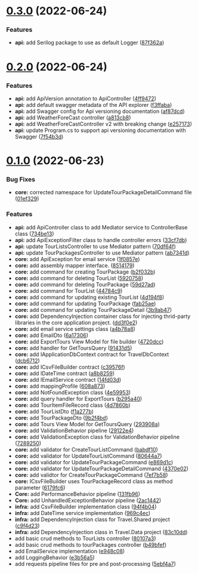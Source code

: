 # [0.3.0](https://github.com/DiegoSalas27/aspnet-core-vuejs-applications/compare/v0.2.0...v0.3.0) (2022-06-24)


### Features

* **api:** add Serilog package to use as default Logger ([87f362a](https://github.com/DiegoSalas27/aspnet-core-vuejs-applications/commit/87f362aaa5ff2e628522fbb2e0addda3f154de49))



# [0.2.0](https://github.com/DiegoSalas27/aspnet-core-vuejs-applications/compare/v0.1.0...v0.2.0) (2022-06-24)


### Features

* **api:** add ApiVersion annotation to ApiController ([4ff9472](https://github.com/DiegoSalas27/aspnet-core-vuejs-applications/commit/4ff9472a463ac10ceb30f88bc706898cb08cdb9f))
* **api:** add default swagger metadata of the API explorer ([f3ffaba](https://github.com/DiegoSalas27/aspnet-core-vuejs-applications/commit/f3ffaba299d1248d1e2b2166797920f0fd0a86e5))
* **api:** add Swagger config for Api versioning documentation ([af87dcd](https://github.com/DiegoSalas27/aspnet-core-vuejs-applications/commit/af87dcd82cc7edcf18d67f326988bc660f739fa4))
* **api:** add WeatherForeCast controller ([a813cb8](https://github.com/DiegoSalas27/aspnet-core-vuejs-applications/commit/a813cb83229482377aebc7be7f3e23c5e1db98d2))
* **api:** add WeatherForeCastController v2 with breaking change ([e257173](https://github.com/DiegoSalas27/aspnet-core-vuejs-applications/commit/e2571734cdc83071083453a9ecaeaf3ef2b6f7ee))
* **api:** update Program.cs to support api versioning documentation with Swagger ([7f54b3d](https://github.com/DiegoSalas27/aspnet-core-vuejs-applications/commit/7f54b3d6c98c25710272d36edfd0bfb5fddb9c5f))



# [0.1.0](https://github.com/DiegoSalas27/aspnet-core-vuejs-applications/compare/b49bfef944ed28cd03af7e752e6251fe56e218a3...v0.1.0) (2022-06-23)


### Bug Fixes

* **core:** corrected namespace for UpdateTourPackageDetailCommand file ([01ef329](https://github.com/DiegoSalas27/aspnet-core-vuejs-applications/commit/01ef32992f980928224596b8bb76f99757f7a5c5))


### Features

* **api:** add ApiController class to add Mediator service to ControllerBase class ([734be13](https://github.com/DiegoSalas27/aspnet-core-vuejs-applications/commit/734be1317f5f3e6f0a5cc64f164b22aec896c7f9))
* **api:** add ApiExceptionFilter class to handle controller errors ([33cf7db](https://github.com/DiegoSalas27/aspnet-core-vuejs-applications/commit/33cf7dbd594dbd1d844d77a3fc575ee3784e748b))
* **api:** update TourListsController to use Mediator pattern ([70df64f](https://github.com/DiegoSalas27/aspnet-core-vuejs-applications/commit/70df64f370f821d74c0fc9a70f3a1bbffa21725c))
* **api:** update TourPackagesController to use Mediator pattern ([ab7341d](https://github.com/DiegoSalas27/aspnet-core-vuejs-applications/commit/ab7341d378469b9c3ca5be33f1361866c72b0143))
* **core:** add ApiException for email service ([1f0857e](https://github.com/DiegoSalas27/aspnet-core-vuejs-applications/commit/1f0857e12cee4c19fc67731fc80dbfbc942d4a96))
* **core:** add assembly mapper interface. ([8514179](https://github.com/DiegoSalas27/aspnet-core-vuejs-applications/commit/8514179620350ec86df62b0f93cdb3e28320dbc5))
* **core:** add command for creating TourPackage ([b2f032b](https://github.com/DiegoSalas27/aspnet-core-vuejs-applications/commit/b2f032b3f17a07951aaa5d82a08620403bee5df7))
* **core:** add command for deleting TourList ([5920758](https://github.com/DiegoSalas27/aspnet-core-vuejs-applications/commit/5920758fe99c35a30ebde026cffbaebe9499d921))
* **core:** add command for deleting TourPackage ([59d27ad](https://github.com/DiegoSalas27/aspnet-core-vuejs-applications/commit/59d27ad7d4cbe77fbe3346e8e5a20097e26d2259))
* **core:** add command for TourList ([44784c9](https://github.com/DiegoSalas27/aspnet-core-vuejs-applications/commit/44784c9accc8a14d002fa3d1ab724bff9334fff0))
* **core:** add command for updating existing TourList ([4d194f8](https://github.com/DiegoSalas27/aspnet-core-vuejs-applications/commit/4d194f8f85a3c320421b96146998a5fb364ba911))
* **core:** add command for updating TourPackage ([fab25ae](https://github.com/DiegoSalas27/aspnet-core-vuejs-applications/commit/fab25ae18cdbfd39ff206b2e5111b7ff158c7136))
* **core:** add command for updating TourPackageDetail ([3b9ab47](https://github.com/DiegoSalas27/aspnet-core-vuejs-applications/commit/3b9ab473941f04af419b062509c2f18c18cf4e9e))
* **core:** add DependencyInjection container class for injecting thrid-party libraries in the core application project. ([dd3f0e2](https://github.com/DiegoSalas27/aspnet-core-vuejs-applications/commit/dd3f0e2b5d30340f68e718df2300578d5240021e))
* **core:** add email service settings class ([a4b78a8](https://github.com/DiegoSalas27/aspnet-core-vuejs-applications/commit/a4b78a8879da42cbec375becd201c7108ef0c6a2))
* **core:** add EmailDto ([6a17306](https://github.com/DiegoSalas27/aspnet-core-vuejs-applications/commit/6a173066e62993a9b0a56839aa601da030695745))
* **core:** add ExportTours View Model for file builder ([4720dcc](https://github.com/DiegoSalas27/aspnet-core-vuejs-applications/commit/4720dcc8de7e6663d0bb6f618297aefe042f2b1b))
* **core:** add handler for GetToursQuery ([91431d5](https://github.com/DiegoSalas27/aspnet-core-vuejs-applications/commit/91431d54989b0b95e02a03c0279a269f31fd9cdb))
* **core:** add IApplicationDbContext contract for TravelDbContext ([dcb6712](https://github.com/DiegoSalas27/aspnet-core-vuejs-applications/commit/dcb6712005fbe4689f47a53adc6ad093c9e314bc))
* **core:** add ICsvFileBuilder contract ([c39576f](https://github.com/DiegoSalas27/aspnet-core-vuejs-applications/commit/c39576f44cc10adb1036d74c4ca9f83c106366e7))
* **core:** add IDateTime contract ([a8b8259](https://github.com/DiegoSalas27/aspnet-core-vuejs-applications/commit/a8b825937365fdd64cbbfb7577cfafa77b9a451a))
* **core:** add IEmailService contract ([14fd03d](https://github.com/DiegoSalas27/aspnet-core-vuejs-applications/commit/14fd03df7eeb1d6118dce65aaf979bdacfad0b4a))
* **core:** add mappingProfile ([608a873](https://github.com/DiegoSalas27/aspnet-core-vuejs-applications/commit/608a873dee49d910b529e44b7ae391d6e9dec914))
* **core:** add NotFoundException class ([4e59953](https://github.com/DiegoSalas27/aspnet-core-vuejs-applications/commit/4e599534138da0090f0e98f697b1fb4fcb374d6e))
* **core:** add query handler for ExportTours ([b295a40](https://github.com/DiegoSalas27/aspnet-core-vuejs-applications/commit/b295a40104cd7ee05515059e816d0dac14758a93))
* **core:** add TourItemFileRecord class ([4d7860b](https://github.com/DiegoSalas27/aspnet-core-vuejs-applications/commit/4d7860bf7e5070d3cf7d053c92f0ef8b5cdf0694))
* **core:** add TourListDto ([f1a277b](https://github.com/DiegoSalas27/aspnet-core-vuejs-applications/commit/f1a277b7fb4d7183564b93e375aeae04b47daf23))
* **core:** add TourPackageDto ([9b2f4bd](https://github.com/DiegoSalas27/aspnet-core-vuejs-applications/commit/9b2f4bdf8bc6a84c4f9c365a9b8d260d71825011))
* **core:** add Tours View Model for GetToursQuery ([293908a](https://github.com/DiegoSalas27/aspnet-core-vuejs-applications/commit/293908ad54497af55eafb4e78e786b7ab740c21f))
* **core:** add ValidationBehavior pipeline ([29122e4](https://github.com/DiegoSalas27/aspnet-core-vuejs-applications/commit/29122e4ca10c134dea15d6ed195ba6e5decd0add))
* **core:** add ValidationException class for ValidationBehavior pipeline ([7289250](https://github.com/DiegoSalas27/aspnet-core-vuejs-applications/commit/72892507eef63ebf5b42f9ed1f3b3447963dd492))
* **core:** add validator for CreateTourListCommand ([babdf10](https://github.com/DiegoSalas27/aspnet-core-vuejs-applications/commit/babdf103efeb5fd73b4480e1b319821743a3dee1))
* **core:** add validator for UpdateTourListCommand ([80644a7](https://github.com/DiegoSalas27/aspnet-core-vuejs-applications/commit/80644a776a234800d8a483bfcbccdb480e8b18e8))
* **core:** add validator for UpdateTourPackageCommand ([e869d1c](https://github.com/DiegoSalas27/aspnet-core-vuejs-applications/commit/e869d1c0b73762d7e5e367614c757791a1c6e1f2))
* **core:** add validator for UpdateTourPackageDetailCommand ([4370e02](https://github.com/DiegoSalas27/aspnet-core-vuejs-applications/commit/4370e02683670bc2f5ed68b852a19b8218860512))
* **core:** add validtor for CreateTourPackageCommand ([7ef7b58](https://github.com/DiegoSalas27/aspnet-core-vuejs-applications/commit/7ef7b58f40b1ac372ca374395cfe0bb1b90f8853))
* **core:** ICsvFileBuilder uses TourPackageRecord class as method parameter ([6179fc6](https://github.com/DiegoSalas27/aspnet-core-vuejs-applications/commit/6179fc61813d504f044f04e7c39f992e44ad6806))
* **Core:** add PerformanceBehavior pipeline ([131fb96](https://github.com/DiegoSalas27/aspnet-core-vuejs-applications/commit/131fb961442d3bd2329fed522adf1535a9b107bc))
* **Core:** add UnhandledExceptionBehavior pipeline ([2ac1442](https://github.com/DiegoSalas27/aspnet-core-vuejs-applications/commit/2ac14421dac59f9320af84d4d644c9e75d0ae910))
* **infra:** add CsvFileBuilder implementation class ([94f4b04](https://github.com/DiegoSalas27/aspnet-core-vuejs-applications/commit/94f4b04be5d83617c2519cd87448509b56855718))
* **infra:** add DateTime service implementation ([969c4ec](https://github.com/DiegoSalas27/aspnet-core-vuejs-applications/commit/969c4ec753aa1287f0f56672968410db6c7ae500))
* **infra:** add DependencyInjection class for Travel.Shared project ([c9f4d23](https://github.com/DiegoSalas27/aspnet-core-vuejs-applications/commit/c9f4d23329e1c89cef8e96a0053998994d283911))
* **infra:** add DependencyInjection class in Travel.Data project ([83c10dd](https://github.com/DiegoSalas27/aspnet-core-vuejs-applications/commit/83c10dd6254613bd55cadb7943f69c018f15d0fa))
* add basic crud methods to TourLists controller ([80107a3](https://github.com/DiegoSalas27/aspnet-core-vuejs-applications/commit/80107a3a78cc7826e6126833c0e1df44d84b0dd8))
* add basic crud methods to tourPackages controller ([b49bfef](https://github.com/DiegoSalas27/aspnet-core-vuejs-applications/commit/b49bfef944ed28cd03af7e752e6251fe56e218a3))
* add EmailService implementation ([e948c08](https://github.com/DiegoSalas27/aspnet-core-vuejs-applications/commit/e948c087e7f74efc79753af0d2ea7df83582e6a4))
* add LoggingBehavior ([e3b56a5](https://github.com/DiegoSalas27/aspnet-core-vuejs-applications/commit/e3b56a5fa8e32f4483ab80f413119afcc52345d0))
* add requests pipeline files for pre and post-processing ([5ebf4a7](https://github.com/DiegoSalas27/aspnet-core-vuejs-applications/commit/5ebf4a702f48860d9ebd3700b780e1673683952d))



